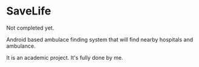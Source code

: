 # SaveLife

Not completed yet.

Android based ambulace finding system that will find nearby hospitals and ambulance.

It is an academic project.
It's fully done by me.
